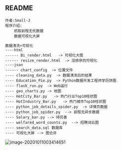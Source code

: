## README

```
作者:Small-J
程序介绍:
    抓取前程无忧数据
    数据可视化大屏
    
数据清洗+可视化
----html
------ Bi_render.html   -> 可视化大图
------ resize_render.html  -> 没排序的可视化
----json
------ chart_config  -> 位置文件
---- cleaning_data.py  -> 数据清洗后的结果
---- Education_Pie.py  -> Python数据开发工程师学历饼图
---- flask_run.py  -> Web运行
---- geo_charts.py -> 地图
---- HotCity_Bar.py   -> 热门行业Top10柱状图
---- HotIndustry_Bar.py   -> 热门城市Top10柱状图
---- python_job_details_spider.py  -> 详情页数据
---- python_job_spider.py  --> 前程无异步数据
---- Salary_bar.py --> 待完善
---- welfared_word_counts.py  --> 招聘词云图
---- search_data.sql 数据库
---- 可视化大屏 --> 图合并
```

![image-20201011003414651](C:\Users\Administrator\AppData\Roaming\Typora\typora-user-images\image-20201011003414651.png)